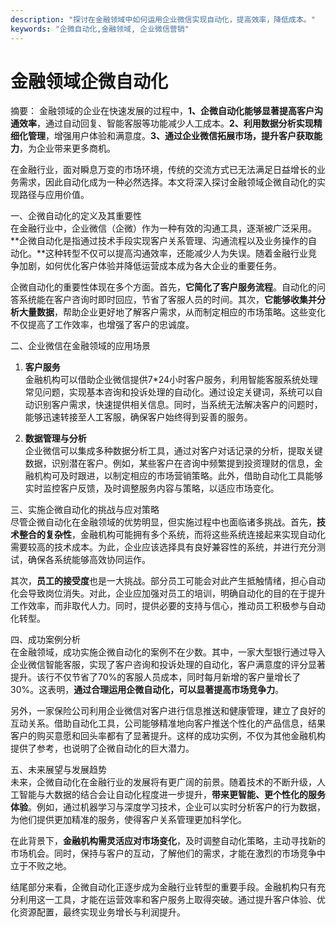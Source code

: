 ```yaml
---
description: "探讨在金融领域中如何运用企业微信实现自动化，提高效率，降低成本。"
keywords: "企微自动化,金融领域, 企业微信营销"
---
```

# 金融领域企微自动化

摘要： 
金融领域的企业在快速发展的过程中，**1、企微自动化能够显著提高客户沟通效率**，通过自动回复、智能客服等功能减少人工成本。**2、利用数据分析实现精细化管理**，增强用户体验和满意度。**3、通过企业微信拓展市场，提升客户获取能力**，为企业带来更多商机。

在金融行业，面对瞬息万变的市场环境，传统的交流方式已无法满足日益增长的业务需求，因此自动化成为一种必然选择。本文将深入探讨金融领域企微自动化的实现路径与应用价值。

一、企微自动化的定义及其重要性  
在金融行业中，企业微信（企微）作为一种有效的沟通工具，逐渐被广泛采用。**企微自动化是指通过技术手段实现客户关系管理、沟通流程以及业务操作的自动化。**这种转型不仅可以提高沟通效率，还能减少人为失误。随着金融行业竞争加剧，如何优化客户体验并降低运营成本成为各大企业的重要任务。

企微自动化的重要性体现在多个方面。首先，**它简化了客户服务流程**。自动化的问答系统能在客户咨询时即时回应，节省了客服人员的时间。其次，**它能够收集并分析大量数据**，帮助企业更好地了解客户需求，从而制定相应的市场策略。这些变化不仅提高了工作效率，也增强了客户的忠诚度。

二、企业微信在金融领域的应用场景  
1. **客户服务**  
金融机构可以借助企业微信提供7*24小时客户服务，利用智能客服系统处理常见问题，实现基本咨询和投诉处理的自动化。通过设定关键词，系统可以自动识别客户需求，快速提供相关信息。同时，当系统无法解决客户的问题时，能够迅速转接至人工客服，确保客户始终得到妥善的服务。

2. **数据管理与分析**  
企业微信可以集成多种数据分析工具，通过对客户对话记录的分析，提取关键数据，识别潜在客户。例如，某些客户在咨询中频繁提到投资理财的信息，金融机构可及时跟进，以制定相应的市场营销策略。此外，借助自动化工具能够实时监控客户反馈，及时调整服务内容与策略，以适应市场变化。

三、实施企微自动化的挑战与应对策略  
尽管企微自动化在金融领域的优势明显，但实施过程中也面临诸多挑战。首先，**技术整合的复杂性**，金融机构可能拥有多个系统，而将这些系统连接起来实现自动化需要较高的技术成本。为此，企业应该选择具有良好兼容性的系统，并进行充分测试，确保各系统能够高效协同运作。

其次，**员工的接受度**也是一大挑战。部分员工可能会对此产生抵触情绪，担心自动化会导致岗位消失。对此，企业应加强对员工的培训，明确自动化的目的在于提升工作效率，而非取代人力。同时，提供必要的支持与信心，推动员工积极参与自动化转型。

四、成功案例分析  
在金融领域，成功实施企微自动化的案例不在少数。其中，一家大型银行通过导入企业微信智能客服，实现了客户咨询和投诉处理的自动化，客户满意度的评分显著提升。该行不仅节省了70%的客服人员成本，同时每月新增的客户量增长了30%。这表明，**通过合理运用企微自动化，可以显著提高市场竞争力**。

另外，一家保险公司利用企业微信对客户进行信息推送和健康管理，建立了良好的互动关系。借助自动化工具，公司能够精准地向客户推送个性化的产品信息，结果客户的购买意愿和回头率都有了显著提升。这样的成功实例，不仅为其他金融机构提供了参考，也说明了企微自动化的巨大潜力。

五、未来展望与发展趋势  
未来，企微自动化在金融行业的发展将有更广阔的前景。随着技术的不断升级，人工智能与大数据的结合会让自动化程度进一步提升，**带来更智能、更个性化的服务体验**。例如，通过机器学习与深度学习技术，企业可以实时分析客户的行为数据，为他们提供更加精准的服务，使得客户关系管理更加科学化。

在此背景下，**金融机构需灵活应对市场变化**，及时调整自动化策略，主动寻找新的市场机会。同时，保持与客户的互动，了解他们的需求，才能在激烈的市场竞争中立于不败之地。

结尾部分来看，企微自动化正逐步成为金融行业转型的重要手段。金融机构只有充分利用这一工具，才能在运营效率和客户服务上取得突破。通过提升客户体验、优化资源配置，最终实现业务增长与利润提升。
